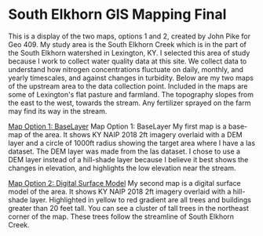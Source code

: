 # **South Elkhorn GIS Mapping Final**
This is a display of the two maps, options 1 and 2, created by John Pike for Geo 409. My study area is the South Elkhorn Creek which is in the part of the South Elkhorn watershed in Lexington, KY. I selected this area of study because I work to collect water quality data at this site. We collect data to understand how nitrogen concentrations fluctuate on daily, monthly, and yearly timescales, and against changes in turbidity. Below are my two maps of the upstream area to the data collection point. Included in the maps are some of Lexington's flat pasture and farmland. The topography slopes from the east to the west, towards the stream. Any fertilizer sprayed on the farm may find its way in the stream. 

[Map Option 1: BaseLayer](https://github.com/jrpi226/SouthElkhornGISstudy/blob/master/SEBasemap/SouthElkhornDEMLayout.jpg)
Map Option 1: BaseLayer
My first map is a base-map of the area. It shows KY NAIP 2018 2ft imagery overlaid with a DEM layer and a circle of 1000ft radius showing the target area where I have a las dataset. The DEM layer was made from the las dataset. I chose to use a DEM layer instead of a hill-shade layer because I believe it best shows the changes in elevation, and highlights the low elevation near the stream. 

[Map Option 2: Digital Surface Model](https://github.com/jrpi226/SouthElkhornGISstudy/blob/master/SECanopy/SECanopyLayout.jpg)
My second map is a digital surface model of the area. It shows KY NAIP 2018 2ft imagery overlaid with a hill-shade layer. Highlighted in yellow to red gradient are all trees and buildings greater than 20 feet tall. You can see a cluster of tall trees in the northeast corner of the map. These trees follow the streamline of South Elkhorn Creek. 

